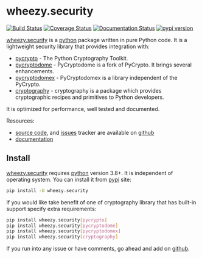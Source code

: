 # wheezy.security

[![Build Status](https://travis-ci.org/akornatskyy/wheezy.security.svg?branch=master)](https://travis-ci.org/akornatskyy/wheezy.security)
[![Coverage Status](https://coveralls.io/repos/github/akornatskyy/wheezy.security/badge.svg?branch=master)](https://coveralls.io/github/akornatskyy/wheezy.security?branch=master)
[![Documentation Status](https://readthedocs.org/projects/wheezysecurity/badge/?version=latest)](https://wheezysecurity.readthedocs.io/en/latest/?badge=latest)
[![pypi version](https://badge.fury.io/py/wheezy.security.svg)](https://badge.fury.io/py/wheezy.security)

[wheezy.security](https://pypi.org/project/wheezy.security/) is a
[python](https://www.python.org) package written in pure Python code. It
is a lightweight security library that provides integration with:

- [pycrypto](https://www.dlitz.net/software/pycrypto) - The Python
  Cryptography Toolkit.
- [pycryptodome](https://www.pycryptodome.org) - PyCryptodome
  is a fork of PyCrypto. It brings several enhancements.
- [pycryptodomex](https://www.pycryptodome.org) - PyCryptodomex
  is a library independent of the PyCrypto.
- [cryptography](https://pypi.org/project/cryptography/) - cryptography
  is a package which provides cryptographic recipes and primitives to
  Python developers.

It is optimized for performance, well tested and documented.

Resources:

- [source code](https://github.com/akornatskyy/wheezy.security),
  and [issues](https://github.com/akornatskyy/wheezy.security/issues)
  tracker are available on
  [github](https://github.com/akornatskyy/wheezy.security)
- [documentation](https://wheezysecurity.readthedocs.io/en/latest/)

## Install

[wheezy.security](https://pypi.org/project/wheezy.security/) requires
[python](https://www.python.org) version 3.8+. It is independent of operating
system. You can install it from
[pypi](https://pypi.org/project/wheezy.security/) site:

```sh
pip install -U wheezy.security
```

If you would like take benefit of one of cryptography library that has
built-in support specify extra requirements:

```sh
pip install wheezy.security[pycrypto]
pip install wheezy.security[pycryptodome]
pip install wheezy.security[pycryptodomex]
pip install wheezy.security[cryptography]
```

If you run into any issue or have comments, go ahead and add on
[github](https://github.com/akornatskyy/wheezy.security).
